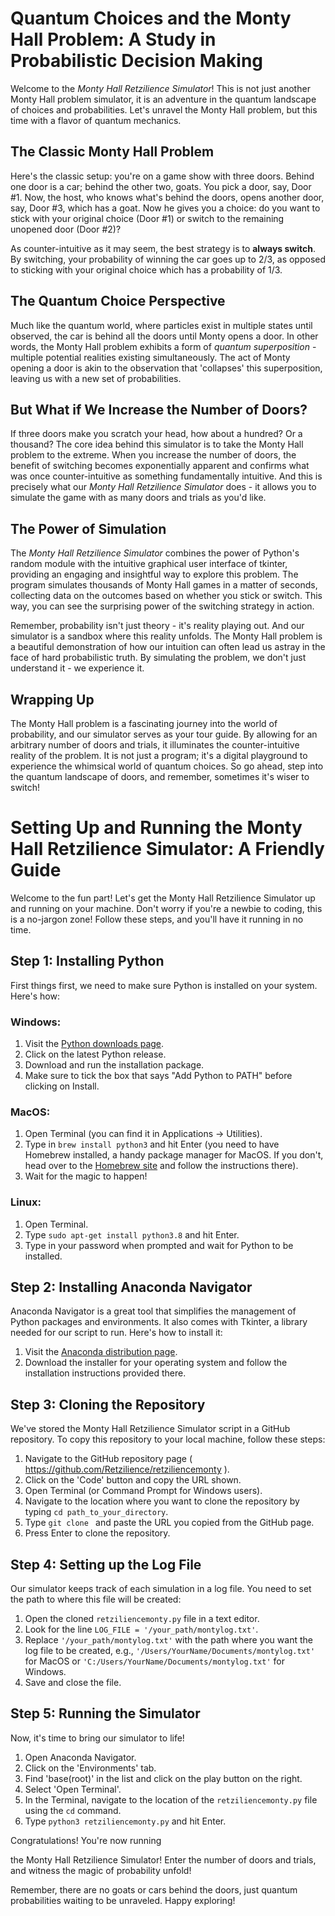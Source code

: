 # Quantum Choices and the Monty Hall Problem: A Study in Probabilistic Decision Making

Welcome to the _Monty Hall Retzilience Simulator_! This is not just another Monty Hall problem simulator, it is an adventure in the quantum landscape of choices and probabilities. Let's unravel the Monty Hall problem, but this time with a flavor of quantum mechanics.

## The Classic Monty Hall Problem

Here's the classic setup: you're on a game show with three doors. Behind one door is a car; behind the other two, goats. You pick a door, say, Door #1. Now, the host, who knows what's behind the doors, opens another door, say, Door #3, which has a goat. Now he gives you a choice: do you want to stick with your original choice (Door #1) or switch to the remaining unopened door (Door #2)?

As counter-intuitive as it may seem, the best strategy is to **always switch**. By switching, your probability of winning the car goes up to 2/3, as opposed to sticking with your original choice which has a probability of 1/3.

## The Quantum Choice Perspective

Much like the quantum world, where particles exist in multiple states until observed, the car is behind all the doors until Monty opens a door. In other words, the Monty Hall problem exhibits a form of _quantum superposition_ - multiple potential realities existing simultaneously. The act of Monty opening a door is akin to the observation that 'collapses' this superposition, leaving us with a new set of probabilities.

## But What if We Increase the Number of Doors?

If three doors make you scratch your head, how about a hundred? Or a thousand? The core idea behind this simulator is to take the Monty Hall problem to the extreme. When you increase the number of doors, the benefit of switching becomes exponentially apparent and confirms what was once counter-intuitive as something fundamentally intuitive. And this is precisely what our _Monty Hall Retzilience Simulator_ does - it allows you to simulate the game with as many doors and trials as you'd like.

## The Power of Simulation

The _Monty Hall Retzilience Simulator_ combines the power of Python's random module with the intuitive graphical user interface of tkinter, providing an engaging and insightful way to explore this problem. The program simulates thousands of Monty Hall games in a matter of seconds, collecting data on the outcomes based on whether you stick or switch. This way, you can see the surprising power of the switching strategy in action.

Remember, probability isn't just theory - it's reality playing out. And our simulator is a sandbox where this reality unfolds. The Monty Hall problem is a beautiful demonstration of how our intuition can often lead us astray in the face of hard probabilistic truth. By simulating the problem, we don't just understand it - we experience it.

## Wrapping Up

The Monty Hall problem is a fascinating journey into the world of probability, and our simulator serves as your tour guide. By allowing for an arbitrary number of doors and trials, it illuminates the counter-intuitive reality of the problem. It is not just a program; it's a digital playground to experience the whimsical world of quantum choices. So go ahead, step into the quantum landscape of doors, and remember, sometimes it's wiser to switch!

# Setting Up and Running the Monty Hall Retzilience Simulator: A Friendly Guide

Welcome to the fun part! Let's get the Monty Hall Retzilience Simulator up and running on your machine. Don't worry if you're a newbie to coding, this is a no-jargon zone! Follow these steps, and you'll have it running in no time.

## Step 1: Installing Python

First things first, we need to make sure Python is installed on your system. Here's how:

### Windows:

1. Visit the [Python downloads page](https://www.python.org/downloads/windows/).
2. Click on the latest Python release.
3. Download and run the installation package.
4. Make sure to tick the box that says "Add Python to PATH" before clicking on Install.

### MacOS:

1. Open Terminal (you can find it in Applications -> Utilities).
2. Type in `brew install python3` and hit Enter (you need to have Homebrew installed, a handy package manager for MacOS. If you don't, head over to the [Homebrew site](https://brew.sh/) and follow the instructions there).
3. Wait for the magic to happen!

### Linux:

1. Open Terminal.
2. Type `sudo apt-get install python3.8` and hit Enter.
3. Type in your password when prompted and wait for Python to be installed.

## Step 2: Installing Anaconda Navigator

Anaconda Navigator is a great tool that simplifies the management of Python packages and environments. It also comes with Tkinter, a library needed for our script to run. Here's how to install it:

1. Visit the [Anaconda distribution page](https://www.anaconda.com/distribution/).
2. Download the installer for your operating system and follow the installation instructions provided there.

## Step 3: Cloning the Repository

We've stored the Monty Hall Retzilience Simulator script in a GitHub repository. To copy this repository to your local machine, follow these steps:

1. Navigate to the GitHub repository page ( https://github.com/Retzilience/retziliencemonty ).
2. Click on the 'Code' button and copy the URL shown.
3. Open Terminal (or Command Prompt for Windows users).
4. Navigate to the location where you want to clone the repository by typing `cd path_to_your_directory`. 
5. Type `git clone ` and paste the URL you copied from the GitHub page.
6. Press Enter to clone the repository.

## Step 4: Setting up the Log File

Our simulator keeps track of each simulation in a log file. You need to set the path to where this file will be created:

1. Open the cloned `retziliencemonty.py` file in a text editor.
2. Look for the line `LOG_FILE = '/your_path/montylog.txt'`.
3. Replace `'/your_path/montylog.txt'` with the path where you want the log file to be created, e.g., `'/Users/YourName/Documents/montylog.txt'` for MacOS or `'C:/Users/YourName/Documents/montylog.txt'` for Windows.
4. Save and close the file.

## Step 5: Running the Simulator

Now, it's time to bring our simulator to life!

1. Open Anaconda Navigator.
2. Click on the 'Environments' tab.
3. Find 'base(root)' in the list and click on the play button on the right.
4. Select 'Open Terminal'.
5. In the Terminal, navigate to the location of the `retziliencemonty.py` file using the `cd` command.
6. Type `python3 retziliencemonty.py` and hit Enter.

Congratulations! You're now running

 the Monty Hall Retzilience Simulator! Enter the number of doors and trials, and witness the magic of probability unfold!

Remember, there are no goats or cars behind the doors, just quantum probabilities waiting to be unraveled. Happy exploring!
